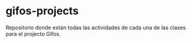 # gifos-projects
Repositorio donde están todas las actividades de cada una de las clases para el projecto Gifos.
